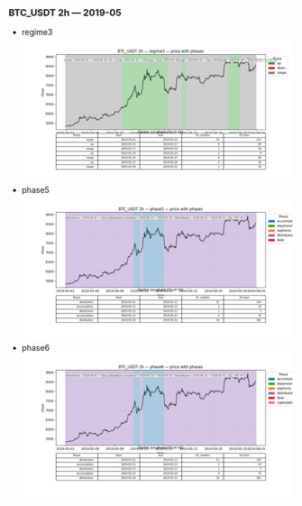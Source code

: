 ### BTC_USDT 2h — 2019-05

- regime3
![BTC_USDT_2h_regime3_2019-05_phase_price.png](outputs/fourier/phase_monthly/BTC_USDT/2h/2019/2019-05/BTC_USDT_2h_regime3_2019-05_phase_price.png)
- phase5
![BTC_USDT_2h_phase5_2019-05_phase_price.png](outputs/fourier/phase_monthly/BTC_USDT/2h/2019/2019-05/BTC_USDT_2h_phase5_2019-05_phase_price.png)
- phase6
![BTC_USDT_2h_phase6_2019-05_phase_price.png](outputs/fourier/phase_monthly/BTC_USDT/2h/2019/2019-05/BTC_USDT_2h_phase6_2019-05_phase_price.png)